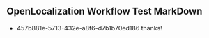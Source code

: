## OpenLocalization Workflow Test MarkDown
* 457b881e-5713-432e-a8f6-d7b1b70ed186 thanks!

<!--HONumber=Jul16_HO5-->


